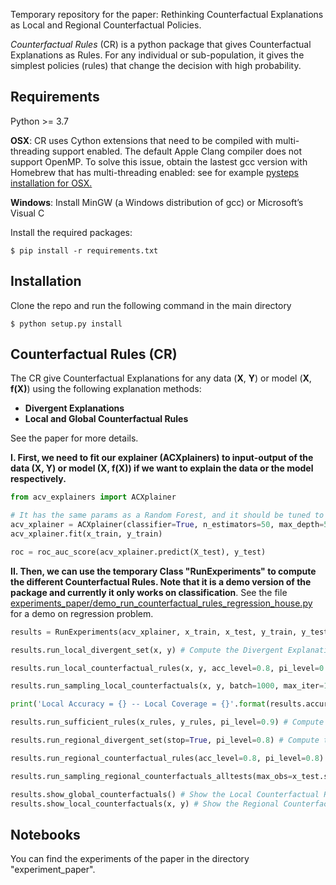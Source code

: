 Temporary repository for the paper: Rethinking Counterfactual Explanations as Local and Regional Counterfactual Policies.

*Counterfactual Rules* (CR) is a python package that gives Counterfactual Explanations as Rules. For any individual or sub-population, it gives
 the simplest policies (rules) that change the decision with high probability.
 
## Requirements
Python >= 3.7 

**OSX**: CR uses Cython extensions that need to be compiled with multi-threading support enabled. 
The default Apple Clang compiler does not support OpenMP.
To solve this issue, obtain the lastest gcc version with Homebrew that has multi-threading enabled: 
see for example [pysteps installation for OSX.](https://pypi.org/project/pysteps/1.0.0/)

**Windows**: Install MinGW (a Windows distribution of gcc) or Microsoft’s Visual C

Install the required packages:

```
$ pip install -r requirements.txt
```

## Installation

Clone the repo and run the following command in the main directory
```
$ python setup.py install
```

## Counterfactual Rules (CR)
The CR give Counterfactual Explanations for any data (**X**, **Y**) or model (**X**, **f(X)**) using the following 
explanation methods:

* **Divergent Explanations**
* **Local and Global Counterfactual Rules**

See the paper for more details.

**I. First, we need to fit our explainer (ACXplainers) to input-output of the data **(X, Y)** or model
**(X, f(X))** if we want to explain the data or the model respectively.**

```python
from acv_explainers import ACXplainer

# It has the same params as a Random Forest, and it should be tuned to maximize the performance.  
acv_xplainer = ACXplainer(classifier=True, n_estimators=50, max_depth=5)
acv_xplainer.fit(x_train, y_train)

roc = roc_auc_score(acv_xplainer.predict(X_test), y_test)
```

**II. Then, we can use the temporary Class "RunExperiments" to compute
the different Counterfactual Rules. Note that it is a demo version of the package and currently it only works on classification**.
See the file [experiments_paper/demo_run_counterfactual_rules_regression_house.py]() for a demo on regression problem.

```python 
results = RunExperiments(acv_xplainer, x_train, x_test, y_train, y_test, columns_name) # Initialize the demo 

results.run_local_divergent_set(x, y) # Compute the Divergent Explanations.

results.run_local_counterfactual_rules(x, y, acc_level=0.8, pi_level=0.8) # Compute the Local Counterfactual Rules

results.run_sampling_local_counterfactuals(x, y, batch=1000, max_iter=1000, temp=0.5) # Sample CE using the Local Counterfactual Rules

print('Local Accuracy = {} -- Local Coverage = {}'.format(results.accuracy_local, results.coverage_local))

results.run_sufficient_rules(x_rules, y_rules, pi_level=0.9) # Compute the Sufficient Rules that are used as init for the Regional Counterfactual Rules

results.run_regional_divergent_set(stop=True, pi_level=0.8) # Compute the Regional Divergent Explanations

results.run_regional_counterfactual_rules(acc_level=0.8, pi_level=0.8) # Compute the Regional Counterfactual Rules

results.run_sampling_regional_counterfactuals_alltests(max_obs=x_test.shape[0], batch=1000, max_iter=1000, temp=0.5) # Sample CE using the Regional Counterfactual Rules

results.show_global_counterfactuals() # Show the Local Counterfactual Rules
results.show_local_counterfactuals(x, y) # Show the Regional Counterfactual Rules
```

## Notebooks

You can find the experiments of the paper in the directory "experiment_paper".
